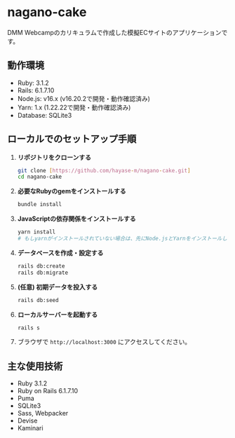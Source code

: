 # nagano-cake

DMM Webcampのカリキュラムで作成した模擬ECサイトのアプリケーションです。

## 動作環境

* Ruby: 3.1.2
* Rails: 6.1.7.10
* Node.js: v16.x (v16.20.2で開発・動作確認済み)
* Yarn: 1.x (1.22.22で開発・動作確認済み)
* Database: SQLite3

## ローカルでのセットアップ手順

1.  **リポジトリをクローンする**
    ```bash
    git clone [https://github.com/hayase-m/nagano-cake.git]
    cd nagano-cake
    ```

2.  **必要なRubyのgemをインストールする**
    ```bash
    bundle install
    ```

3.  **JavaScriptの依存関係をインストールする**
    ```bash
    yarn install
    # もしyarnがインストールされていない場合は、先にNode.jsとYarnをインストールしてください。
    ```

4.  **データベースを作成・設定する**
    ```bash
    rails db:create
    rails db:migrate
    ```

5.  **(任意) 初期データを投入する**
    ```bash
    rails db:seed
    ```

6.  **ローカルサーバーを起動する**
    ```bash
    rails s
    ```

7.  ブラウザで `http://localhost:3000` にアクセスしてください。

## 主な使用技術

* Ruby 3.1.2
* Ruby on Rails 6.1.7.10
* Puma
* SQLite3
* Sass, Webpacker
* Devise
* Kaminari

